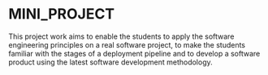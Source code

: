 # MINI_PROJECT
This project work aims to enable the students to apply the software engineering  principles on a real software project, to make the students familiar with the stages of a  deployment pipeline and to develop a software product using the latest software development methodology.
